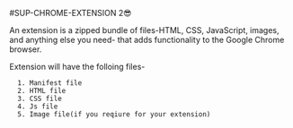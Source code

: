 #SUP-CHROME-EXTENSION 2😎

An extension is a zipped bundle of files-HTML, CSS, JavaScript, images, and anything else you need- that adds functionality to the Google Chrome browser.

Extension will have the folloing files-

      1. Manifest file
      2. HTML file
      3. CSS file
      4. Js file
      5. Image file(if you reqiure for your extension)
